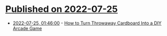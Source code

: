# [Published on 2022-07-25](index.md)

* [2022-07-25, 01:46:00](https://soylentnews.org/article.pl?sid=22/07/23/1553246&from=rss) - [How to Turn Throwaway Cardboard Into a DIY Arcade Game](https://soylentnews.org/article.pl?sid=22/07/23/1553246&from=rss)
